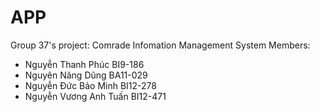 # APP
Group 37's project: Comrade Infomation Management System
Members:
- Nguyễn Thanh Phúc BI9-186
- Nguyên Năng Dũng BA11-029
- Nguyễn Đức Bảo Minh BI12-278
- Nguyễn Vương Anh Tuấn BI12-471
